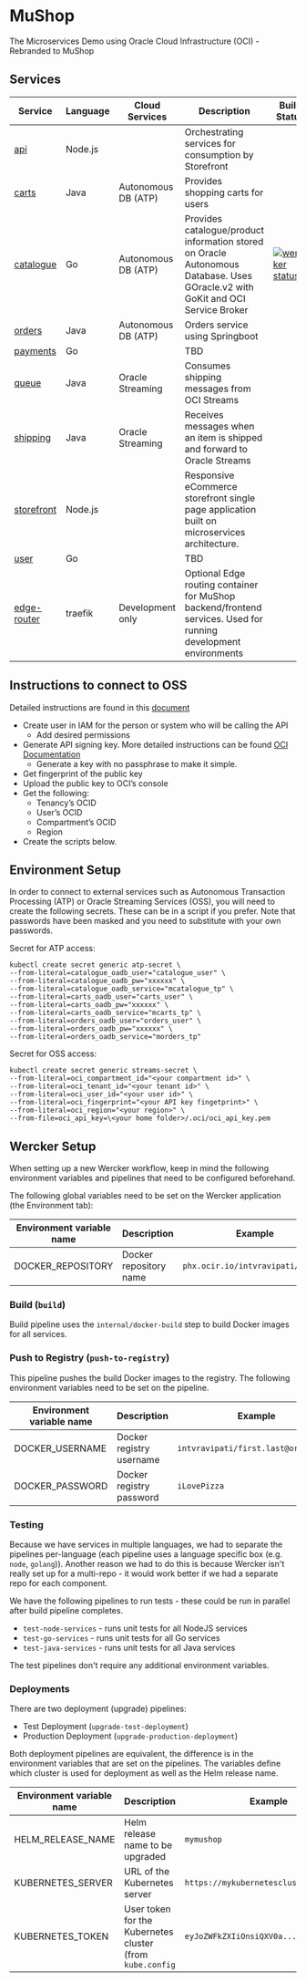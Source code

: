 # MuShop

The Microservices Demo using Oracle Cloud Infrastructure (OCI) - Rebranded to MuShop

## Services

| Service                           | Language  | Cloud Services        | Description                                                                                                                       | Build Status  |
| --------------------------------- | --------- | --------------------- | --------------------------------------------------------------------------------------------------------------------------------- | ------------- |
| [api](./src/api)                  | Node.js   |                       | Orchestrating services for consumption by Storefront                                                                              |   |
| [carts](./src/carts)              | Java      | Autonomous DB (ATP)   | Provides shopping carts for users                                                                                                 |   |
| [catalogue](./src/catalogue)      | Go        | Autonomous DB (ATP)   | Provides catalogue/product information stored on Oracle Autonomous Database. Uses GOracle.v2 with GoKit and OCI Service Broker    | [![wercker status](https://app.wercker.com/status/f59f625d8e8d9c33c00378517e1b26bb/s/ "wercker status")](https://app.wercker.com/project/byKey/f59f625d8e8d9c33c00378517e1b26bb)|
| [orders](./src/orders)            | Java      | Autonomous DB (ATP)   | Orders service using Springboot                                                                                                   |   |
| [payments](./src/payments)        | Go        |                       | TBD                                                                                                                               |   |
| [queue](./src/queue)              | Java      | Oracle Streaming      | Consumes shipping messages from OCI Streams                                                                                       |   |
| [shipping](./src/shipping)        | Java      | Oracle Streaming      | Receives  messages when an item is shipped and forward to Oracle Streams                                                                                   |   |
| [storefront](./src/storefront)    | Node.js   |                       | Responsive eCommerce storefront single page application built on microservices architecture.                                      |   |
| [user](./src/user)                | Go        |                       | TBD                                                                                                                               |   |
| [edge-router](./src/edge-router)  | traefik   | Development only      | Optional Edge routing container for MuShop backend/frontend services. Used for running development environments                   |   |


## Instructions to connect to OSS

Detailed instructions are found in this [document](https://docs.cloud.oracle.com/iaas/Content/API/Concepts/apisigningkey.htm)


* Create user in IAM for the person or system who will be calling the API
    * Add desired permissions
* Generate API signing key. More detailed instructions can be found [OCI Documentation](https://docs.cloud.oracle.com/iaas/Content/API/Concepts/apisigningkey.htm#How)
    * Generate a key with no passphrase to make it simple.
* Get fingerprint of the public key
* Upload the public key to OCI’s console
* Get the following:
    * Tenancy’s OCID 
    * User’s OCID
    * Compartment’s OCID
    * Region 
* Create the scripts below.

## Environment Setup
In order to connect to external services such as Autonomous Transaction Processing (ATP) or Oracle Streaming Services (OSS), you will need to create the following secrets. These can be in a script if you prefer.
Note that passwords have been masked and you need to substitute with your own passwords.

Secret for ATP access:
```text
kubectl create secret generic atp-secret \
--from-literal=catalogue_oadb_user="catalogue_user" \
--from-literal=catalogue_oadb_pw="xxxxxx" \
--from-literal=catalogue_oadb_service="mcatalogue_tp" \
--from-literal=carts_oadb_user="carts_user" \
--from-literal=carts_oadb_pw="xxxxxx" \
--from-literal=carts_oadb_service="mcarts_tp" \
--from-literal=orders_oadb_user="orders_user" \
--from-literal=orders_oadb_pw="xxxxxx" \
--from-literal=orders_oadb_service="morders_tp"
```

Secret for OSS access:
```text
kubectl create secret generic streams-secret \
--from-literal=oci_compartment_id="<your compartment id>" \
--from-literal=oci_tenant_id="<your tenant id>" \
--from-literal=oci_user_id="<your user id>" \
--from-literal=oci_fingerprint="<your API key fingetprint>" \
--from-literal=oci_region="<your region>" \
--from-file=oci_api_key=\<your home folder>/.oci/oci_api_key.pem
```





## Wercker Setup

When setting up a new Wercker workflow, keep in mind the following environment variables and pipelines that need to be configured beforehand. 

The following global variables need to be set on the Wercker application (the Environment tab):

| Environment variable name | Description | Example |
| --- | --- | --- |
| DOCKER_REPOSITORY | Docker repository name | `phx.ocir.io/intvravipati/peterj` |

### Build (`build`)

Build pipeline uses the `internal/docker-build` step to build Docker images for all services.

### Push to Registry (`push-to-registry`)

This pipeline pushes the build Docker images to the registry. The following environment variables need to be set on the pipeline.

| Environment variable name | Description | Example |
| --- | --- | --- |
| DOCKER_USERNAME | Docker registry username | `intvravipati/first.last@oracle.com` |
| DOCKER_PASSWORD | Docker registry password | `iLovePizza` |


### Testing

Because we have services in multiple languages, we had to separate the pipelines per-language (each pipeline uses a language specific box (e.g. `node`, `golang`)). Another reason we had to do this is because Wercker isn't really set up for a multi-repo - it would work better if we had a separate repo for each component.

We have the following pipelines to run tests - these could be run in parallel after build pipeline completes.

- `test-node-services` - runs unit tests for all NodeJS services
- `test-go-services` - runs unit tests for all Go services
- `test-java-services` - runs unit tests for all Java services

The test pipelines don't require any additional environment variables.

### Deployments

There are two deployment (upgrade) pipelines:

- Test Deployment (`upgrade-test-deployment`)
- Production Deployment (`upgrade-production-deployment`)

Both deployment pipelines are equivalent, the difference is in the environment variables that are set on the pipelines. The variables define which cluster is used for deployment as well as the Helm release name.


| Environment variable name | Description | Example |
| --- | --- | --- |
| HELM_RELEASE_NAME | Helm release name to be upgraded | `mymushop` |
| KUBERNETES_SERVER | URL of the Kubernetes server | `https://mykubernetescluster.com:6443` |
| KUBERNETES_TOKEN | User token for the Kubernetes cluster (from `kube.config` | `eyJoZWFkZXIiOnsiQXV0a...` |

